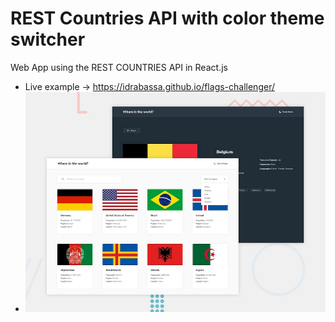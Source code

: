 # REST Countries API with color theme switcher
Web App using the REST COUNTRIES API in React.js
- Live example -> https://idrabassa.github.io/flags-challenger/
- ![Recargar](https://github.com/idrabassa/flags-challenger/blob/master/public/design/desktop-preview.jpg)